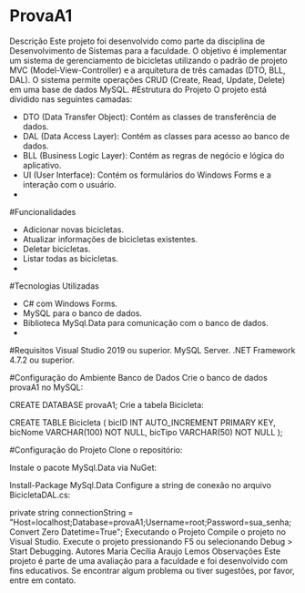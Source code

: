 # ProvaA1
Descrição
Este projeto foi desenvolvido como parte da disciplina de Desenvolvimento de Sistemas para a faculdade. O objetivo é implementar um sistema de gerenciamento de bicicletas utilizando o padrão de projeto MVC (Model-View-Controller) e a arquitetura de três camadas (DTO, BLL, DAL). O sistema permite operações CRUD (Create, Read, Update, Delete) em uma base de dados MySQL.
#Estrutura do Projeto
O projeto está dividido nas seguintes camadas:

- DTO (Data Transfer Object): Contém as classes de transferência de dados.
- DAL (Data Access Layer): Contém as classes para acesso ao banco de dados.
- BLL (Business Logic Layer): Contém as regras de negócio e lógica do aplicativo.
- UI (User Interface): Contém os formulários do Windows Forms e a interação com o usuário.
- 
#Funcionalidades
- Adicionar novas bicicletas.
- Atualizar informações de bicicletas existentes.
- Deletar bicicletas.
- Listar todas as bicicletas.
- 
#Tecnologias Utilizadas
- C# com Windows Forms.
- MySQL para o banco de dados.
- Biblioteca MySql.Data para comunicação com o banco de dados.
- 
#Requisitos
Visual Studio 2019 ou superior.
MySQL Server.
.NET Framework 4.7.2 ou superior.

#Configuração do Ambiente
Banco de Dados
Crie o banco de dados provaA1 no MySQL:


CREATE DATABASE provaA1;
Crie a tabela Bicicleta:


CREATE TABLE Bicicleta (
    bicID INT AUTO_INCREMENT PRIMARY KEY,
    bicNome VARCHAR(100) NOT NULL,
    bicTipo VARCHAR(50) NOT NULL
);

#Configuração do Projeto
Clone o repositório:

Instale o pacote MySql.Data via NuGet:

Install-Package MySql.Data
Configure a string de conexão no arquivo BicicletaDAL.cs:


private string connectionString = "Host=localhost;Database=provaA1;Username=root;Password=sua_senha;Convert Zero Datetime=True";
Executando o Projeto
Compile o projeto no Visual Studio.
Execute o projeto pressionando F5 ou selecionando Debug > Start Debugging.
Autores
Maria Cecília Araujo Lemos
Observações
Este projeto é parte de uma avaliação para a faculdade e foi desenvolvido com fins educativos. Se encontrar algum problema ou tiver sugestões, por favor, entre em contato.
